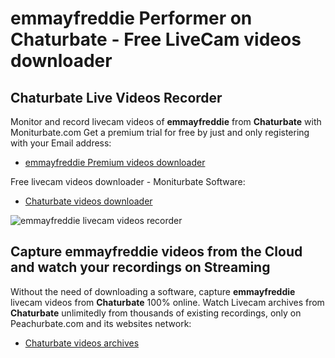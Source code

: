 # emmayfreddie Performer on Chaturbate - Free LiveCam videos downloader

## Chaturbate Live Videos Recorder

Monitor and record livecam videos of **emmayfreddie** from **Chaturbate** with Moniturbate.com
Get a premium trial for free by just and only registering with your Email address:
* [emmayfreddie Premium videos downloader](https://moniturbate.com/request-demo-licence-key.html)

Free livecam videos downloader - Moniturbate Software:
* [Chaturbate videos downloader](https://moniturbate.com/moniturbate-download-software.html)

![emmayfreddie livecam videos recorder](https://peachurnet.com/templates/moniturbate-software.png)


## Capture emmayfreddie videos from the Cloud and watch your recordings on Streaming

Without the need of downloading a software, capture **emmayfreddie** livecam videos from **Chaturbate** 100% online.
Watch Livecam archives from **Chaturbate** unlimitedly from thousands of existing recordings, only on Peachurbate.com and its websites network:
* [Chaturbate videos archives](https://peachurnet.com/)